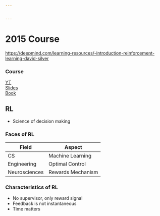 ```yaml
---


---
```


<h1 id="course">2015 Course</h1>
<p><a href="https://deepmind.com/learning-resources/-introduction-reinforcement-learning-david-silver">https://deepmind.com/learning-resources/-introduction-reinforcement-learning-david-silver</a></p>
<h3 id="course-1">Course</h3>
<p><a href="https://www.youtube.com/playlist?list=PLqYmG7hTraZBiG_XpjnPrSNw-1XQaM_gB">YT</a><br>
<a href="https://www.davidsilver.uk/teaching/">Slides</a><br>
<a href="http://www.incompleteideas.net/book/the-book-2nd.html">Book</a></p>
<h2 id="rl">RL</h2>
<ul>
<li>Science of decision making</li>
</ul>
<h3 id="faces-of-rl">Faces of RL</h3>

<table>
<thead>
<tr>
<th>Field</th>
<th>Aspect</th>
</tr>
</thead>
<tbody>
<tr>
<td>CS</td>
<td>Machine Learning</td>
</tr>
<tr>
<td>Engineering</td>
<td>Optimal Control</td>
</tr>
<tr>
<td>Neurosciences</td>
<td>Rewards Mechanism</td>
</tr>
</tbody>
</table><h3 id="characteristics-of-rl">Characteristics of RL</h3>
<ul>
<li>No supervisor, only reward signal</li>
<li>Feedback is not instantaneous</li>
<li>Time matters</li>
</ul>

